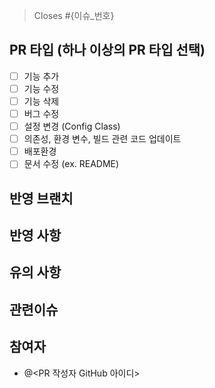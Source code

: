 > Closes #{이슈_번호}

## PR 타입 (하나 이상의 PR 타입 선택)
- [ ] 기능 추가
- [ ] 기능 수정
- [ ] 기능 삭제
- [ ] 버그 수정
- [ ] 설정 변경 (Config Class)
- [ ] 의존성, 환경 변수, 빌드 관련 코드 업데이트
- [ ] 배포환경
- [ ] 문서 수정 (ex. README)

## 반영 브랜치

## 반영 사항

## 유의 사항

## 관련이슈

## 참여자
- @<PR 작성자 GitHub 아이디>
